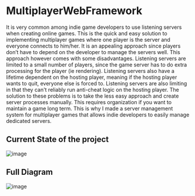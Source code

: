 # MultiplayerWebFramework
It is very common among indie game developers to use listening servers when creating
online games. This is the quick and easy solution to implementing multiplayer games where one
player is the server and everyone connects to him/her. It is an appealing approach since players
don’t have to depend on the developer to manage the servers well. This approach however comes
with some disadvantages. Listening servers are limited to a small number of players, since the
game server has to do extra processing for the player (ie rendering). Listening servers also have a
lifetime dependent on the hosting player, meaning if the hosting player wants to quit, everyone
else is forced to. Listening servers are also limiting in that they can't reliably run anti-cheat logic
on the hosting player. The solution to these problems is to take the less easy approach and create
server processes manually. This requires organization if you want to maintain a game long term.
This is why I made a server management system for multiplayer games that allows indie
developers to easily manage dedicated servers.

## Current State of the project
![image](https://user-images.githubusercontent.com/7013902/131389369-9eead745-2c01-42a4-888c-bc6341472c36.png)

## Full Diagram
![image](https://user-images.githubusercontent.com/7013902/131390434-9dfd03ee-c5b5-421a-9db6-4778d0ce8a92.png)




